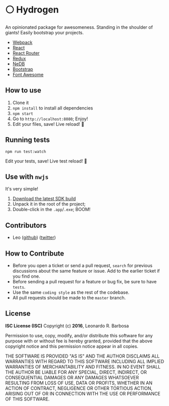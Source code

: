 # :white_circle: Hydrogen

An opinionated package for awesomeness. Standing in the shoulder of giants! Easily bootstrap your projects.

- [Webpack](https://webpack.github.io/)
- [React](https://facebook.github.io/react/)
- [React Router](https://github.com/reactjs/react-router)
- [Redux](http://redux.js.org/)
- [NeDB](https://github.com/louischatriot/nedb)
- [Bootstrap](http://getbootstrap.com/)
- [Font Awesome](https://fortawesome.github.io/Font-Awesome/)

## How to use

1. Clone it
2. `npm install` to install all dependencies
3. `npm start`
4. Go to `http://localhost:8080`; Enjoy!
5. Edit your files, save! Live reload! :metal:

## Running tests

`npm run test:watch`

Edit your tests, save! Live test reload! :metal:

## Use with `nwjs`

It's very simple!

1. [Download the latest SDK build](http://nwjs.io/)
2. Unpack it in the root of the project;
3. Double-click in the `.app`/`.exe`; BOOM!


## Contributors

- Leo ([github](https://github.com/leonardorb)) ([twitter](https://twitter.com/leonardorb))

## How to Contribute
- Before you open a ticket or send a pull request, `search` for previous discussions about the same feature or issue. Add to the earlier ticket if you find one.
- Before sending a pull request for a feature or bug fix, be sure to have `tests`.
- Use the same `coding style` as the rest of the codebase.
- All pull requests should be made to the `master` branch.

## License

**ISC License (ISC)**
Copyright (c) **2016**, Leonardo R. Barbosa

Permission to use, copy, modify, and/or distribute this software for any purpose with or without fee is hereby granted, provided that the above copyright notice and this permission notice appear in all copies.

THE SOFTWARE IS PROVIDED "AS IS" AND THE AUTHOR DISCLAIMS ALL WARRANTIES WITH REGARD TO THIS SOFTWARE INCLUDING ALL IMPLIED WARRANTIES OF MERCHANTABILITY AND FITNESS. IN NO EVENT SHALL THE AUTHOR BE LIABLE FOR ANY SPECIAL, DIRECT, INDIRECT, OR CONSEQUENTIAL DAMAGES OR ANY DAMAGES WHATSOEVER RESULTING FROM LOSS OF USE, DATA OR PROFITS, WHETHER IN AN ACTION OF CONTRACT, NEGLIGENCE OR OTHER TORTIOUS ACTION, ARISING OUT OF OR IN CONNECTION WITH THE USE OR PERFORMANCE OF THIS SOFTWARE.